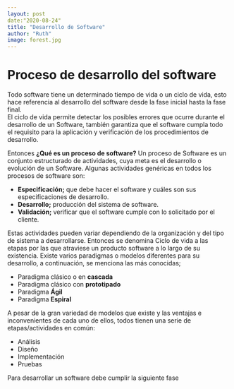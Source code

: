 ```yaml
---
layout: post
date:"2020-08-24"
title: "Desarrollo de Software"
author: "Ruth"
image: forest.jpg
---
```


# Proceso de desarrollo del software
Todo software tiene un determinado tiempo de vida o un ciclo de vida, esto hace referencia al desarrollo del software desde la fase inicial hasta la fase final.  
El ciclo de vida permite detectar los posibles errores que ocurre durante el desarrollo de un Software, también garantiza que el software cumpla todo el requisito para la aplicación y verificación de los procedimientos de desarrollo.

Entonces **¿Qué es un proceso de software?**
Un proceso de Software es un conjunto estructurado de actividades, cuya meta es el desarrollo o evolución de un Software.
Algunas actividades genéricas en todos los procesos de software son:


*	**Especificación;** que debe hacer el software y cuáles son sus especificaciones de desarrollo.
*	**Desarrollo;** producción del sistema de software.
* **Validación;** verificar que el software cumple con lo solicitado por el cliente.

Estas actividades pueden variar dependiendo de la organización y del tipo de sistema a desarrollarse.
Entonces se denomina Ciclo de vida a las etapas por las que atraviese un producto software a lo largo de su existencia. Existe varios paradigmas o modelos diferentes para su desarrollo, a continuación, se menciona las más conocidas;


*	Paradigma clásico o en **cascada**
*	Paradigma clásico con **prototipado** 
*	Paradigma **Ágil**
*	Paradigma **Espiral**

A pesar de la gran variedad de modelos que existe y las ventajas e inconvenientes de cada uno de ellos, todos tienen una serie de etapas/actividades en común:

- Análisis  
- Diseño
- Implementación 
- Pruebas 

Para desarrollar un software debe cumplir la siguiente fase
